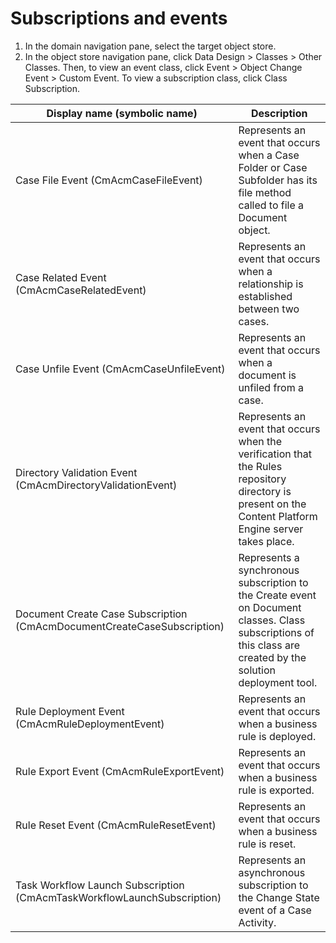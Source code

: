 # Subscriptions and events

1. In the domain navigation pane, select the target object store.
2. In the object store navigation pane, click Data
Design > Classes > Other Classes.
Then, to view an event class, click Event > Object
Change Event > Custom Event. To view a subscription
class, click Class Subscription.

| Display name (symbolic name)                                            | Description                                                                                                                                                   |
|-------------------------------------------------------------------------|---------------------------------------------------------------------------------------------------------------------------------------------------------------|
| Case File Event (CmAcmCaseFileEvent)                                    | Represents an event that occurs when a Case Folder or Case Subfolder has its file method called to file a Document object.                                    |
| Case Related Event (CmAcmCaseRelatedEvent)                              | Represents an event that occurs when a relationship is established between two cases.                                                                         |
| Case Unfile Event (CmAcmCaseUnfileEvent)                                | Represents an event that occurs when a document is unfiled from a case.                                                                                       |
| Directory Validation Event (CmAcmDirectoryValidationEvent)              | Represents an event that occurs when the verification that the Rules repository directory is present on the Content Platform Engine server takes place.       |
| Document Create Case Subscription (CmAcmDocumentCreateCaseSubscription) | Represents a synchronous subscription to the Create event on Document classes. Class subscriptions of this class are created by the solution deployment tool. |
| Rule Deployment Event (CmAcmRuleDeploymentEvent)                        | Represents an event that occurs when a business rule is deployed.                                                                                             |
| Rule Export Event (CmAcmRuleExportEvent)                                | Represents an event that occurs when a business rule is exported.                                                                                             |
| Rule Reset Event (CmAcmRuleResetEvent)                                  | Represents an event that occurs when a business rule is reset.                                                                                                |
| Task Workflow Launch Subscription (CmAcmTaskWorkflowLaunchSubscription) | Represents an asynchronous subscription to the Change State event of a Case Activity.                                                                         |